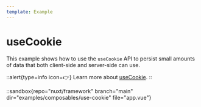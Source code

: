 ```yaml
---
template: Example
---
```


# useCookie

This example shows how to use the `useCookie` API to persist small amounts of data that both client-side and server-side can use.

::alert{type=info icon=👉}
Learn more about [useCookie](/api-reference/composables/use-cookies).
::

::sandbox{repo="nuxt/framework" branch="main" dir="examples/composables/use-cookie" file="app.vue"}
